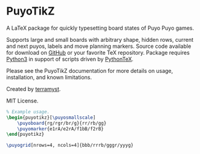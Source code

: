 # PuyoTikZ

A LaTeX package for quickly typesetting board states of Puyo Puyo games.

Supports large and small boards with arbitrary shape, hidden rows, current and next puyos, labels and move planning markers. Source code available for download on [GitHub](https://github.com/amosborne/puyotex) or your favorite TeX repository. Package requires [Python3](https://www.python.org/) in support of scripts driven by [PythonTeX](https://github.com/gpoore/pythontex).

Please see the PuyoTikZ documentation for more details on usage, installation, and known limitations.

Created by [terramyst](https://twitter.com/terramyst1).

MIT License.

```tex
% Example usage.
\begin{puyotikz}[\puyosmallscale]
    \puyoboard{rg/rgr/br/g}{rr/rb/gg}
    \puyomarker{e1rA/e2rA/f1bB/f2rB}
\end{puyotikz}

\puyogrid[nrows=4, ncols=4]{bbb/rrrb/gggr/yyyg}
```
